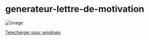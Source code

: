 # generateur-lettre-de-motivation

![image](https://github.com/RealBey/generateur-lettre-de-motivation/assets/85953451/c4f1d88a-22b8-4dcd-b244-538b47af4714)

[Telecharger pour windows]()
